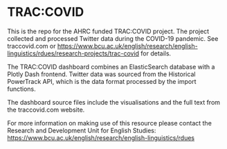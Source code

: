 # TRAC:COVID

This is the repo for the AHRC funded TRAC:COVID project.
The project collected and processed Twitter data during the COVID-19 pandemic.
See traccovid.com or https://www.bcu.ac.uk/english/research/english-linguistics/rdues/research-projects/trac-covid for details.

The TRAC:COVID dashboard combines an ElasticSearch database with a Plotly Dash frontend.
Twitter data was sourced from the Historical PowerTrack API, which is the data format processed by the import functions.

The dashboard source files include the visualisations and the full text from the traccovid.com website.

For more information on making use of this resource please contact the Research and Development Unit for English Studies:
https://www.bcu.ac.uk/english/research/english-linguistics/rdues
